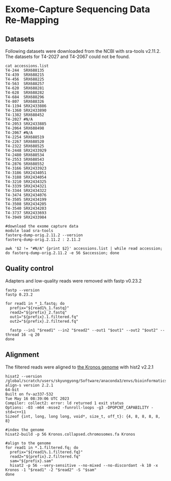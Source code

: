 # Exome-Capture Sequencing Data Re-Mapping

## Datasets

Following datasets were downloaded from the NCBI with sra-tools v2.11.2. The datasets for T4-2027 and T4-2067 could not be found. 
```
cat accessions.list
T4-244	SRX688135
T4-439	SRX688215
T4-456	SRX688225
T4-563	SRX688257
T4-620	SRX688281
T4-628	SRX688282
T4-684	SRX688296
T4-807	SRX688326
T4-1194	SRX2433886
T4-1360	SRX2433890
T4-1382	SRX688452
T4-2027	#N/A
T4-2053	SRX2433885
T4-2064	SRX688498
T4-2067	#N/A
T4-2254	SRX688519
T4-2267	SRX688520
T4-2322	SRX688525
T4-2448	SRX2433929
T4-2480	SRX688534
T4-2553	SRX688543
T4-2876	SRX688552
T4-3166	SRX2433923
T4-3186	SRX2434051
T4-3188	SRX2434054
T4-3210	SRX2434325
T4-3339	SRX2434321
T4-3344	SRX2434322
T4-3474	SRX2434076
T4-3505	SRX2434199
T4-3508	SRX2434205
T4-3540	SRX2434203
T4-3737	SRX2433693
T4-3949	SRX2433984
```


```
#download the exome capture data
module load sra-tools
fasterq-dump-orig.2.11.2 --version
fasterq-dump-orig.2.11.2 : 2.11.2

awk '$2 != "#N/A" {print $2}' accessions.list | while read accession; do fasterq-dump-orig.2.11.2 -e 56 $accession; done
```

## Quality control

Adapters and low-quality reads were removed with fastp v0.23.2
```
fastp --version
fastp 0.23.2

for read1 in *_1.fastq; do
  prefix="${read1%_1.fastq}"
  read2="${prefix}_2.fastq"
  out1="${prefix}.1.filtered.fq"
  out2="${prefix}.2.filtered.fq"

  fastp --in1 "$read1" --in2 "$read2" --out1 "$out1" --out2 "$out2" --thread 16 -q 20
done
```

## Alignment

The filtered reads were aligned to [the Kronos genome](https://zenodo.org/records/10215402) with hist2 v2.2.1
```
hisat2 --version
/global/scratch/users/skyungyong/Software/anaconda3/envs/bioinformatics/bin/hisat2-align-s version 2.2.1
64-bit
Built on fv-az337-532
Tue May 16 08:39:06 UTC 2023
Compiler: collect2: error: ld returned 1 exit status
Options: -O3 -m64 -msse2 -funroll-loops -g3 -DPOPCNT_CAPABILITY -std=c++11
Sizeof {int, long, long long, void*, size_t, off_t}: {4, 8, 8, 8, 8, 8}

#index the genome
hisat2-build -p 56 Kronos.collapsed.chromosomes.fa Kronos

#align to the genome
for read1 in *.1.filtered.fq; do
  prefix="${read1%.1.filtered.fq}"
  read2="${prefix}.2.filtered.fq"
  sam="${prefix}.sam"
  hisat2 -p 56 --very-sensitive --no-mixed --no-discordant -k 10 -x Kronos -1 "$read1" -2 "$read2" -S "$sam"
done
```
